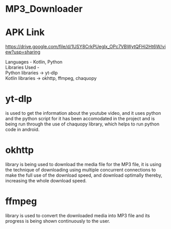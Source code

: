 # MP3_Downloader

# APK Link
https://drive.google.com/file/d/1USY8CrkPUeglx_OPc7VBWytQFHi2Ht6W/view?usp=sharing

Languages - Kotlin, Python  
Libraries Used -   
Python libraries -> yt-dlp  
                Kotlin libraries ->  okhttp, ffmpeg, chaquopy

# yt-dlp
is used to get the information about the youtube video, and it uses python and the python script for it has been accomodated in the project 
and is being run through the use of chaquopy library, which helps to run python code in android.

# okhttp
library is being used to download the media file for the MP3 file, it is using the technique of downloading using multiple concurrent connections
to make the full use of the download speed, and download optimally thereby, increasing the whole download speed.

# ffmpeg
library is used to convert the downloaded media into MP3 file and its progress is being shown continuously to the user.
